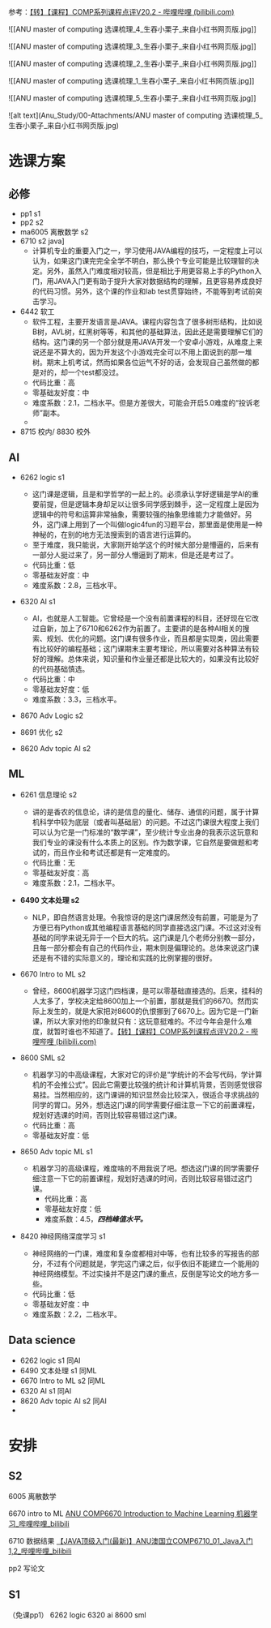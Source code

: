 参考：[【转】【课程】COMP系列课程点评V20.2 - 哔哩哔哩 (bilibili.com)](https://www.bilibili.com/read/cv11678620/)




![[ANU master of computing 选课梳理_4_生吞小栗子_来自小红书网页版.jpg]]

![[ANU master of computing 选课梳理_3_生吞小栗子_来自小红书网页版.jpg]]

![[ANU master of computing 选课梳理_2_生吞小栗子_来自小红书网页版.jpg]]

![[ANU master of computing 选课梳理_1_生吞小栗子_来自小红书网页版.jpg]]

![[ANU master of computing 选课梳理_5_生吞小栗子_来自小红书网页版.jpg]]


![alt text](Anu_Study/00-Attachments/ANU master of computing 选课梳理_5_生吞小栗子_来自小红书网页版.jpg)

# 选课方案
## 必修
- pp1 s1
- pp2 s2
- ma6005 离散数学 s2
- 6710 s2 java]
	- 计算机专业的重要入门之一，学习使用JAVA编程的技巧，一定程度上可以认为，如果这门课完完全全学不明白，那么换个专业可能是比较理智的决定。另外，虽然入门难度相对较高，但是相比于用更容易上手的Python入门，用JAVA入门更有助于提升大家对数据结构的理解，且更容易养成良好的代码习惯。另外，这个课的作业和lab test贯穿始终，不能等到考试前突击学习。 
- 6442 软工 
	- 软件工程，主要开发语言是JAVA。课程内容包含了很多树形结构，比如说B树，AVL树，红黑树等等，和其他的基础算法，因此还是需要理解它们的结构。这门课的另一个部分就是用JAVA开发一个安卓小游戏，从难度上来说还是不算大的，因为开发这个小游戏完全可以不用上面说到的那一堆树。期末上机考试，然而如果各位运气不好的话，会发现自己虽然做的都是对的，却一个test都没过。 
	- 代码比重：高
	- 零基础友好度：中
	- 难度系数：2.1，二档水平。但是方差很大，可能会开启5.0难度的“投诉老师”副本。 
	- 
- 8715 校内/ 8830 校外
## AI
- 6262 logic s1
	- 这门课是逻辑，且是和学哲学的一起上的。必须承认学好逻辑是学AI的重要前提，但是逻辑本身却足以让很多同学感到棘手，这一定程度上是因为逻辑中的符号和运算非常抽象，需要较强的抽象思维能力才能做好。另外，这门课上用到了一个叫做logic4fun的习题平台，那里面是使用是一种神秘的，在别的地方无法搜索到的语言进行运算的。
	- 至于难度，我只能说，大家刚开始学这个的时候大部分是懵逼的，后来有一部分人挺过来了，另一部分人懵逼到了期末，但是还是考过了。
	- 代码比重：低
	- 零基础友好度：中
	- 难度系数：2.8，三档水平。

- 6320 AI s1
	- AI，也就是人工智能。它曾经是一个没有前置课程的科目，还好现在它改过自新，加上了6710和6262作为前置了。主要讲的是各种AI相关的搜索、规划、优化的问题。这门课有很多作业，而且都是实现类，因此需要有比较好的编程基础；这门课期末主要考理论，所以需要对各种算法有较好的理解。总体来说，知识量和作业量还都是比较大的，如果没有比较好的代码基础慎选。
	- 代码比重：中
	 - 零基础友好度：低
	- 难度系数：3.3，三档水平。

- 8670 Adv Logic s2
- 8691 优化 s2
- 8620 Adv topic AI s2


## ML
- 6261 信息理论 s2
	- 讲的是香农的信息论，讲的是信息的量化、储存、通信的问题，属于计算机科学中较为底层（或者叫基础层）的问题。不过这门课很大程度上我们可以认为它是一门标准的“数学课”，至少统计专业出身的我表示这玩意和我们专业的课没有什么本质上的区别。作为数学课，它自然是要做题和考试的，而且作业和考试还都是有一定难度的。
	- 代码比重：无
	- 零基础友好度：高
	- 难度系数：2.1，二档水平。
- **6490 文本处理 s2**
	- NLP，即自然语言处理。令我惊讶的是这门课居然没有前置，可能是为了方便已有Python或其他编程语言基础的同学直接选这门课。不过这对没有基础的同学来说无异于一个巨大的坑。这门课是几个老师分别教一部分，且每一部分都会有自己的代码作业，期末则是偏理论的。总体来说这门课还是有不错的实际意义的，理论和实践的比例掌握的很好。 
- 6670 Intro to ML s2
	- 曾经，8600机器学习这门四档课，是可以零基础直接选的。后来，挂科的人太多了，学校决定给8600加上一个前置，那就是我们的6670。然而实际上发生的，就是大家把对8600的仇恨挪到了6670上。因为它是一门新课，所以大家对他的印象就只有：这玩意挺难的。不过今年会是什么难度，就暂时谁也不知道了。[【转】【课程】COMP系列课程点评V20.2 - 哔哩哔哩 (bilibili.com)](https://www.bilibili.com/read/cv11678620/)
- 8600 SML s2
	- 机器学习的中高级课程，大家对它的评价是“学统计的不会写代码，学计算机的不会推公式”。因此它需要比较强的统计和计算机背景，否则感觉很容易挂。当然相应的，这门课讲的知识显然会比较深入，很适合寻求挑战的同学的胃口。另外，想选这门课的同学需要仔细注意一下它的前置课程，规划好选课的时间，否则比较容易错过这门课。
	- 代码比重：高
	- 零基础友好度：低

- 8650 Adv topic ML s1
	- 机器学习的高级课程，难度啥的不用我说了吧。想选这门课的同学需要仔细注意一下它的前置课程，规划好选课的时间，否则比较容易错过这门课。
		- 代码比重：高
		- 零基础友好度：低
		- 难度系数：4.5，***四档峰值水平。***

- 8420 神经网络深度学习 s1
	- 神经网络的一门课，难度和复杂度都相对中等，也有比较多的写报告的部分，不过有个问题就是，学完这门课之后，似乎依旧不能建立一个能用的神经网络模型。不过实操并不是这门课的重点，反倒是写论文的地方多一些。
	- 代码比重：低
	- 零基础友好度：中
	- 难度系数：2.2，二档水平。


## Data science
- 6262 logic s1 同AI
- 6490 文本处理 s1 同ML
- 6670 Intro to ML s2 同ML
- 6320 AI s1 同AI
- 8620 Adv topic AI s2 同AI
- 



# 安排
## S2
6005 离散数学

6670 intro to ML
[ANU COMP6670 Introduction to Machine Learning 机器学习_哔哩哔哩_bilibili](https://www.bilibili.com/video/BV1gV411m7uJ/?spm_id_from=333.337.search-card.all.click)

6710 数据结果
[【JAVA顶级入门(最新)】ANU澳国立COMP6710_01_Java入门1,2_哔哩哔哩_bilibili](https://www.bilibili.com/video/BV1QG411F7Pr/?spm_id_from=333.337.search-card.all.click&vd_source=a1da61128ab6f373d9c0919118b9f4c9)

pp2 写论文

## S1
（免课pp1）
6262 logic
6320 ai 
8600 sml




